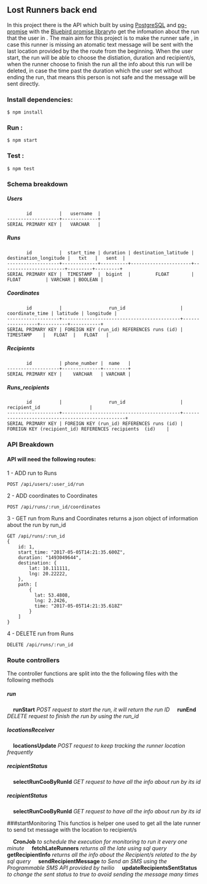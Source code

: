 ## Lost Runners back end
In this project there is the API which built by using [PostgreSQL](https://www.postgresql.org/) and [pg-promise](https://www.npmjs.com/package/pg-promise) with the [Bluebird promise library](http://bluebirdjs.com/docs/getting-started.html)to get the infomation about the run that the user in .
The main aim for this project is to make the runner safe , in case this runner is missing an atomatic text message will be sent with the last location provided by the the route from the beginning. 
When the user start, the run will be able to choose the distiation, duration and recipient/s, when the runner choose to finish the run all the info about this run will be deleted, in case the time past the duration which the user set without ending the run, that means this person is not safe and the message will be sent directly.


### Install dependencies:
```
$ npm install
```
### Run :
```
$ npm start
```
### Test :
```
$ npm test
```

### Schema breakdown

##### Users
```
       id          |   username  |
-------------------+-------------+
SERIAL PRIMARY KEY |   VARCHAR   |
```
##### Runs

```
       id          |  start_time | duration | destination_latitude | destination_longitude |   txt   |   sent  |
-------------------+-------------+----------+----------------------+-----------------------+---------+---------+
SERIAL PRIMARY KEY |  TIMESTAMP  |  bigint  |         FLOAT        |         FLOAT         | VARCHAR | BOOLEAN |
```

##### Coordinates

```
       id          |                 run_id                    | coordinate_time | latitude | longitude |
-------------------+-------------------------------------------+-----------------+----------+-----------+
SERIAL PRIMARY KEY | FOREIGN KEY (run_id) REFERENCES runs (id) |    TIMESTAMP    |   FLOAT  |   FLOAT   |
```

##### Recipients

```
       id          | phone_number |  name   |
-------------------+--------------+---------+
SERIAL PRIMARY KEY |    VARCHAR   | VARCHAR |
```
##### Runs_recipients

```
       id          |                 run_id                    |                   recipient_id                  |
-------------------+-------------------------------------------+-------------------------------------------------+
SERIAL PRIMARY KEY | FOREIGN KEY (run_id) REFERENCES runs (id) | FOREIGN KEY (recipient_id) REFERENCES recipients  (id)    |
```
### API Breakdown

####  API will need the following routes:
1 - ADD run to Runs
```
POST /api/users/:user_id/run
```
2 - ADD coordinates to Coordinates
```
POST /api/runs/:run_id/coordinates
```
3 - GET run from Runs and Coordinates
returns a json object of information about the run by run_id
```
GET /api/runs/:run_id
{
    id: 1,
    start_time: "2017-05-05T14:21:35.600Z",
    duration: "1493049644",
    destination: {
        lat: 10.111111,
        lng: 20.22222,
    },
    path: [
        {
          lat: 53.4808,
          lng: 2.2426,
          time: "2017-05-05T14:21:35.618Z"
        }
    ]
}

```
4 - DELETE run from Runs
```
DELETE /api/runs/:run_id
```
### Route controllers


The controller functions are split into the the following files with the following methods
##### run
&nbsp;&nbsp;&nbsp; **runStart** *POST request to start the run, it will return the run ID*
&nbsp;&nbsp;&nbsp; **runEnd** *DELETE request to finish the run by using the run_id*

##### locationsReceiver
&nbsp;&nbsp;&nbsp; **locationsUpdate** *POST request to keep tracking the runner location frequently*

##### recipientStatus
&nbsp;&nbsp;&nbsp; **selectRunCooByRunId** *GET request to have all the info about run by its id*

##### recipientStatus
&nbsp;&nbsp;&nbsp; **selectRunCooByRunId** *GET request to have all the info about run by its id*


###startMonitoring
This functios is helper one used to get all the late runner to send txt message with the location to recipient/s

&nbsp;&nbsp;&nbsp; **CronJob** *to schedule the execution for monitoring to run it every one minute*
&nbsp;&nbsp;&nbsp; **fetchLateRunners** *returns all the late using sql query*
&nbsp;&nbsp;&nbsp; **getRecipientInfo** *returns all the info about the Recipient/s related to the  by sql query*
&nbsp;&nbsp;&nbsp; **sendRecipientMessage** *to Send an SMS using the Programmable SMS API provided by twilio*
&nbsp;&nbsp;&nbsp; **updateRecipientsSentStatus** *to change the sent status to true to avoid sending the message many times*
